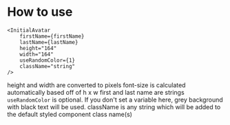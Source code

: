 # How to use

```
<InitialAvatar 
    firstName={firstName} 
    lastName={lastName}
    height="164" 
    width="164" 
    useRandomColor={1}
    className="string"
/>
```
height and width are converted to pixels
font-size is calculated automatically based off of h x w
first and last name are strings
`useRandomColor` is optional. If you don't set a variable here, grey background with black text will be used.
className is any string which will be added to the default styled component class name(s)
